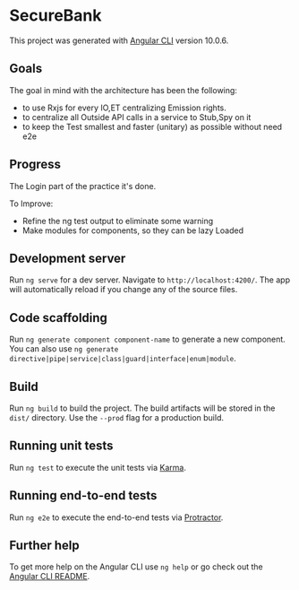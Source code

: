 # SecureBank

This project was generated with [Angular CLI](https://github.com/angular/angular-cli) version 10.0.6.

## Goals

The goal in mind with the architecture has been the following:
 * to use Rxjs for every IO,ET centralizing Emission rights.
 * to centralize all Outside API calls in a service to Stub,Spy on it
 * to keep the Test smallest and faster (unitary) as possible without need e2e
 
## Progress

The Login part of the practice it's done.

To Improve: 
* Refine the ng test output to eliminate some warning
* Make modules for components, so they can be lazy Loaded

## Development server

Run `ng serve` for a dev server. Navigate to `http://localhost:4200/`. The app will automatically reload if you change any of the source files.

## Code scaffolding

Run `ng generate component component-name` to generate a new component. You can also use `ng generate directive|pipe|service|class|guard|interface|enum|module`.

## Build

Run `ng build` to build the project. The build artifacts will be stored in the `dist/` directory. Use the `--prod` flag for a production build.

## Running unit tests

Run `ng test` to execute the unit tests via [Karma](https://karma-runner.github.io).

## Running end-to-end tests

Run `ng e2e` to execute the end-to-end tests via [Protractor](http://www.protractortest.org/).

## Further help

To get more help on the Angular CLI use `ng help` or go check out the [Angular CLI README](https://github.com/angular/angular-cli/blob/master/README.md).
